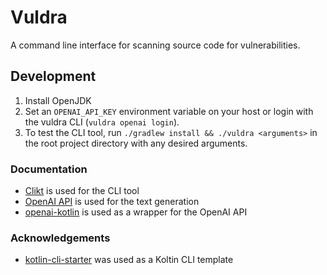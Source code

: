 # Vuldra
A command line interface for scanning source code for vulnerabilities.

## Development

1. Install OpenJDK
2. Set an `OPENAI_API_KEY` environment variable on your host or login with the vuldra CLI (`vuldra openai login`).
3. To test the CLI tool, run `./gradlew install && ./vuldra <arguments>` in the root project directory with any desired arguments.

### Documentation
- [Clikt](https://ajalt.github.io/clikt/) is used for the CLI tool 
- [OpenAI API](https://beta.openai.com/docs/api-reference/introduction) is used for the text generation
- [openai-kotlin](https://github.com/aallam/openai-kotlin) is used as a wrapper for the OpenAI API

### Acknowledgements
- [kotlin-cli-starter](https://github.com/jmfayard/kotlin-cli-starter) was used as a Koltin CLI template